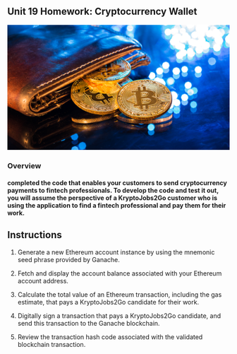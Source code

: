 ## Unit 19 Homework: Cryptocurrency Wallet

![An image shows a wallet with bitcoin.](Images/19-4-challenge-image.png)

### Overview
#### completed the code that enables your customers to send cryptocurrency payments to fintech professionals. To develop the code and test it out, you will assume the perspective of a KryptoJobs2Go customer who is using the application to find a fintech professional and pay them for their work.

## Instructions

1. Generate a new Ethereum account instance by using the mnemonic seed phrase provided by Ganache.

2. Fetch and display the account balance associated with your Ethereum account address.

3. Calculate the total value of an Ethereum transaction, including the gas estimate, that pays a KryptoJobs2Go candidate for their work.

4. Digitally sign a transaction that pays a KryptoJobs2Go candidate, and send this transaction to the Ganache blockchain.

5. Review the transaction hash code associated with the validated blockchain transaction.


